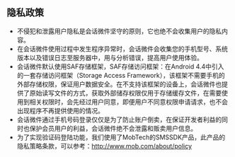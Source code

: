 ## 隐私政策
* 不侵犯和泄露用户隐私是会话微件坚守的原则，它也绝不会收集用户的隐私内容。
* 在会话微件使用过程中发生程序异常时，会话微件会收集您的手机型号、系统版本以及错误日志至服务器中，用与分析错误，提高用户使用体验。
* 会话微件默认使用SAF存储框架，SAF存储访问框架：在Android 4.4中引入的一套存储访问框架（Storage Access Framework），该框架不需要手机的外部存储权限，保证用户数据安全。在不支持该框架的设备上，会话微件也提供了原始读写文件的方式，获取外部储存权限仅用于存储缓存文件，在需要使用到相关权限时，会先经过用户同意，即便用户不同意权限申请请求，也不会出现程序不再提供使用的情况。
* 会话微件通过手机号码登录仅仅是为了防止账户倒卖，在保证开发者利益的同时也保护会员用户的利益，会话微件绝不会泄露和贩卖用户信息。
* 为了实现验证码登陆功能，我们使用了MobTech的SMSSDK产品，此产品的隐私策略条款，可以参考：http://www.mob.com/about/policy
